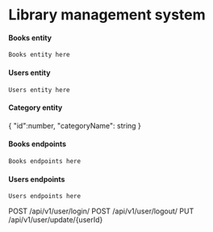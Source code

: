 # Library management system

#### Books entity
```Books entity here```

#### Users entity
```Users entity here```
#### Category entity

{
	"id":number,
	"categoryName": string
}


#### Books endpoints
```Books endpoints here```

#### Users endpoints
```Users endpoints here```

POST /api/v1/user/login/
POST /api/v1/user/logout/
PUT /api/v1/user/update/{userId}


